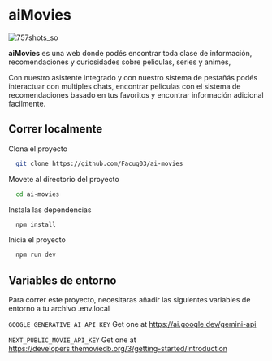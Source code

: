 
# aiMovies

![757shots_so](https://github.com/user-attachments/assets/a8d5f87d-d8d6-43be-bde9-182f3e51551b)

**aiMovies** es una web donde podés encontrar toda clase de información, recomendaciones y curiosidades sobre peliculas, series y animes,

Con nuestro asistente integrado y con nuestro sistema de pestañás podés interactuar con multiples chats, encontrar peliculas con el sistema de recomendaciones basado en tus favoritos y encontrar información adicional facilmente.

## Correr localmente

Clona el proyecto

```bash
  git clone https://github.com/Facug03/ai-movies
```

Movete al directorio del proyecto

```bash
  cd ai-movies
```

Instala las dependencias

```bash
  npm install
```

Inicia el proyecto

```bash
  npm run dev
```


## Variables de entorno

Para correr este proyecto, necesitaras añadir las siguientes variables de entorno a tu archivo .env.local

`GOOGLE_GENERATIVE_AI_API_KEY` Get one at https://ai.google.dev/gemini-api

`NEXT_PUBLIC_MOVIE_API_KEY` Get one at https://developers.themoviedb.org/3/getting-started/introduction

